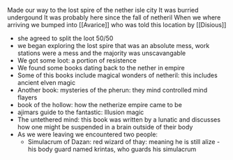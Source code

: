 Made our way to the lost spire of the nether isle city
It was burried undergound
It was probably here since the fall of netheril
When we where arriving we bumped into [[Avarice]] who was told this location by [[Disious]]
- she agreed to split the loot 50/50
- we began exploring the lost spire that was an absolute mess, work stations were a mess and the majority was unscavangable
- We got some loot: a portion of resistence
- We found some books dating back to the nether in empire
- Some of this books include magical wonders of netheril: this includes ancient elven magic
- Another book: mysteries of the pherun: they mind controlled mind flayers
- book of the hollow: how the netherize empire came to be
- ajimars guide to the fantastic: Illusion magic
- The untethered mind: this book was written by a lunatic and discusses how one might be suspended in a brain outside of their body
- As we were leaving we encountered two people:
	- Simulacrum of Dazan: red wizard of thay: meaning he is still alize
		-his body guard named krintas, who guards his simulacrum